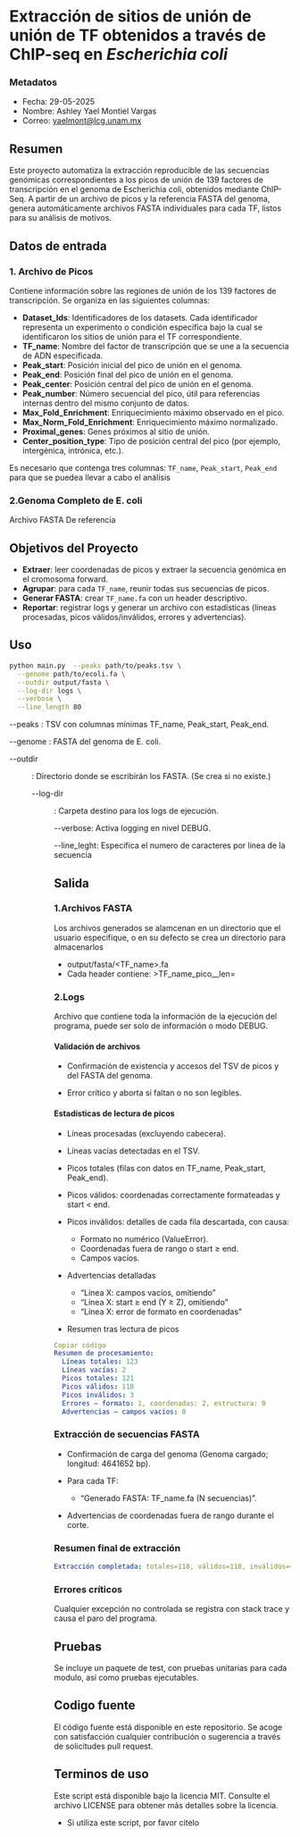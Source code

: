 
# Extracción de sitios de unión de unión de TF obtenidos a través de ChIP-seq en _Escherichia coli_ 

### Metadatos
- Fecha: 29-05-2025
- Nombre: Ashley Yael Montiel Vargas 
- Correo: yaelmont@lcg.unam.mx

## Resumen

Este proyecto automatiza la extracción reproducible de las secuencias genómicas correspondientes a los picos de unión de 139 factores de transcripción en el genoma de Escherichia coli, obtenidos mediante ChIP-Seq. A partir de un archivo de picos y la referencia FASTA del genoma, genera automáticamente archivos FASTA individuales para cada TF, listos para su análisis de motivos.

## Datos de entrada

### 1. Archivo de Picos
Contiene información sobre las regiones de unión de los 139 factores de transcripción. Se organiza en las siguientes columnas:

- **Dataset_Ids**: Identificadores de los datasets. Cada identificador representa un experimento o condición específica bajo la cual se identificaron los sitios de unión para el TF correspondiente.
- **TF_name**: Nombre del factor de transcripción que se une a la secuencia de ADN especificada.
- **Peak_start**: Posición inicial del pico de unión en el genoma.
- **Peak_end**: Posición final del pico de unión en el genoma.
- **Peak_center**: Posición central del pico de unión en el genoma.
- **Peak_number**: Número secuencial del pico, útil para referencias internas dentro del mismo conjunto de datos.
- **Max_Fold_Enrichment**: Enriquecimiento máximo observado en el pico.
- **Max_Norm_Fold_Enrichment**: Enriquecimiento máximo normalizado.
- **Proximal_genes**: Genes próximos al sitio de unión.
- **Center_position_type**: Tipo de posición central del pico (por ejemplo, intergénica, intrónica, etc.).

Es necesario que contenga tres columnas: `TF_name`, `Peak_start`, `Peak_end` para que se puedea llevar a cabo el análisis

### 2.Genoma Completo de E. coli
Archivo FASTA De referencia

## Objetivos del Proyecto

- **Extraer**: leer coordenadas de picos y extraer la secuencia genómica en el cromosoma forward.  
- **Agrupar**: para cada `TF_name`, reunir todas sus secuencias de picos.  
- **Generar FASTA**: crear `TF_name.fa` con un header descriptivo.  
- **Reportar**: registrar logs y generar un archivo con estadísticas (líneas procesadas, picos válidos/inválidos, errores y advertencias).

## Uso

```bash
python main.py  --peaks path/to/peaks.tsv \
  --genome path/to/ecoli.fa \
  --outdir output/fasta \
  --log-dir logs \
  --verbose \
  --line_length 80
```

--peaks <file>: TSV con columnas mínimas TF_name, Peak_start, Peak_end.

--genome <file>: FASTA del genoma de E. coli.

--outdir <dir>: Directorio donde se escribirán los FASTA. (Se crea si no existe.)

--log-dir <dir>: Carpeta destino para los logs de ejecución.

--verbose: Activa logging en nivel DEBUG.

--line_leght: Especifica el numero de caracteres por línea de la secuencia

## Salida

### 1.Archivos FASTA
Los archivos generados se alamcenan en un directorio que el usuario especifique, o en su defecto se crea un directorio para almacenarlos

- output/fasta/<TF_name>.fa
- Cada header contiene: >TF_name_pico_<n>_len=<longitud>

### 2.Logs
Archivo que contiene toda la información de la ejecución del programa, puede ser solo de información o modo DEBUG. 

#### Validación de archivos

- Confirmación de existencia y accesos del TSV de picos y del FASTA del genoma.

- Error crítico y aborta si faltan o no son legibles.

#### Estadísticas de lectura de picos

- Líneas procesadas (excluyendo cabecera).
- Líneas vacías detectadas en el TSV.
- Picos totales (filas con datos en TF_name, Peak_start, Peak_end).
- Picos válidos: coordenadas correctamente formateadas y start < end.
- Picos inválidos: detalles de cada fila descartada, con causa:
    - Formato no numérico (ValueError).
    - Coordenadas fuera de rango o start ≥ end.
    - Campos vacíos.
- Advertencias detalladas
    - “Línea X: campos vacíos, omitiendo”
    - “Línea X: start ≥ end (Y ≥ Z), omitiendo”
    - “Línea X: error de formato en coordenadas”

- Resumen tras lectura de picos

```yaml
Copiar código
Resumen de procesamiento:
  Líneas totales: 123
  Líneas vacías: 2
  Picos totales: 121
  Picos válidos: 118
  Picos inválidos: 3
  Errores – formato: 1, coordenadas: 2, estructura: 0
  Advertencias – campos vacíos: 0
```

### Extracción de secuencias FASTA

- Confirmación de carga del genoma (Genoma cargado; longitud: 4641652 bp).

- Para cada TF:
    - “Generado FASTA: TF_name.fa (N secuencias)”.

- Advertencias de coordenadas fuera de rango durante el corte.

### Resumen final de extracción

```yaml
Extracción completada: totales=118, válidos=118, inválidos=0
```
### Errores críticos

Cualquier excepción no controlada se registra con stack trace y causa el paro del programa.

## Pruebas
Se incluye un paquete de test, con pruebas unitarias  para cada modulo, así como pruebas ejecutables.

## Codigo fuente
El código fuente está disponible en este repositorio. Se acoge con satisfacción cualquier contribución o sugerencia a través de solicitudes pull request.

## Terminos de uso
Este script está disponible bajo la licencia MIT. Consulte el archivo LICENSE para obtener más detalles sobre la licencia.

- Si utiliza este script, por favor citelo

